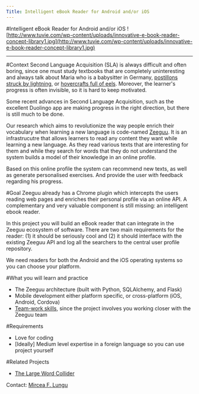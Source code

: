 ```yaml
---
Title: Intelligent eBook Reader for Android and/or iOS
---
```

#Intelligent eBook Reader for Android and/or iOS
![http://www.tuvie.com/wp-content/uploads/innovative-e-book-reader-concept-library1.jpg](http://www.tuvie.com/wp-content/uploads/innovative-e-book-reader-concept-library1.jpg)


---

#Context
Second Language Acquisition (SLA) is always difficult and often boring, since one must study textbooks that are completely uninteresting and always talk about Maria who is a babysitter in Germany, [postillons struck by lightning](http://en.wikipedia.org/wiki/My_postillion_has_been_struck_by_lightning), or [hovercrafts full of eels](https://www.youtube.com/watch?v=akbflkF_1zY). Moreover, the learner's progress is often invisible, so it is hard to keep motivated.

Some recent advances in Second Language Acquisition, such as the excellent Duolingo app are making progress in the right direction, but there is still much to be done.

Our research which aims to revolutionize the way people enrich their vocabulary when learning a new language is code-named [Zeeguu](https://www.zeeguu.unibe.ch/). It is an infrastrucutre that allows learners to read any content they want while learning a new language. As they read various texts that are interesting for them and while they search for words that they do not understand the system builds a model of their knowledge in an online profile. 

Based on this online profile the system can recommend new texts, as well as generate personalised exercises. And provide the user with feedback regarding his progress.

#Goal
Zeeguu already has a Chrome plugin which intercepts the users reading web pages and enriches their personal profile via an online API. A complementary and very valuable component is still missing: an intelligent ebook reader.

In this project you will build an eBook reader that can integrate in the Zeeguu ecosystem of software. There are two main requirements for the reader: (1) it should be seriously cool and (2) it  should interface with the existing Zeeguu API and log all the searchers to the central user profile repository.

We need readers for both the Android and the iOS operating systems so you can choose your platform. 


#What you will learn and practice

-  The Zeeguu architecture (built with Python, SQLAlchemy, and Flask)
-  Mobile development either platform specific, or cross-platform (iOS, Android, Cordova)
-  [Team-work skills](http://losingit65.files.wordpress.com/2014/01/nerd-party.png), since the project involves you working closer with the Zeeguu team

#Requirements

-  Love for coding
-  [Ideally] Medium level expertise in a foreign language so you can use project yourself


#Related Projects

-  [The Large Word Collider](%base_url%/wiki/projects/mastersbachelorsprojects/largewordcollider)


Contact: [Mircea F. Lungu](%base_url%/staff/mircea)
